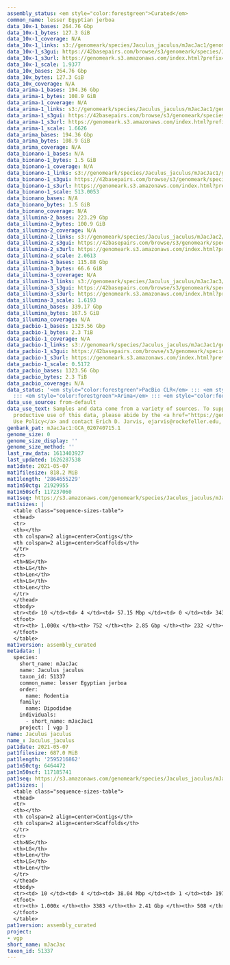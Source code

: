 ```yaml
---
assembly_status: <em style="color:forestgreen">Curated</em>
common_name: lesser Egyptian jerboa
data_10x-1_bases: 264.76 Gbp
data_10x-1_bytes: 127.3 GiB
data_10x-1_coverage: N/A
data_10x-1_links: s3://genomeark/species/Jaculus_jaculus/mJacJac1/genomic_data/10x/<br>
data_10x-1_s3gui: https://42basepairs.com/browse/s3/genomeark/species/Jaculus_jaculus/mJacJac1/genomic_data/10x/
data_10x-1_s3url: https://genomeark.s3.amazonaws.com/index.html?prefix=species/Jaculus_jaculus/mJacJac1/genomic_data/10x/
data_10x-1_scale: 1.9377
data_10x_bases: 264.76 Gbp
data_10x_bytes: 127.3 GiB
data_10x_coverage: N/A
data_arima-1_bases: 194.36 Gbp
data_arima-1_bytes: 108.9 GiB
data_arima-1_coverage: N/A
data_arima-1_links: s3://genomeark/species/Jaculus_jaculus/mJacJac1/genomic_data/arima/<br>
data_arima-1_s3gui: https://42basepairs.com/browse/s3/genomeark/species/Jaculus_jaculus/mJacJac1/genomic_data/arima/
data_arima-1_s3url: https://genomeark.s3.amazonaws.com/index.html?prefix=species/Jaculus_jaculus/mJacJac1/genomic_data/arima/
data_arima-1_scale: 1.6626
data_arima_bases: 194.36 Gbp
data_arima_bytes: 108.9 GiB
data_arima_coverage: N/A
data_bionano-1_bases: N/A
data_bionano-1_bytes: 1.5 GiB
data_bionano-1_coverage: N/A
data_bionano-1_links: s3://genomeark/species/Jaculus_jaculus/mJacJac1/genomic_data/bionano/<br>
data_bionano-1_s3gui: https://42basepairs.com/browse/s3/genomeark/species/Jaculus_jaculus/mJacJac1/genomic_data/bionano/
data_bionano-1_s3url: https://genomeark.s3.amazonaws.com/index.html?prefix=species/Jaculus_jaculus/mJacJac1/genomic_data/bionano/
data_bionano-1_scale: 513.0053
data_bionano_bases: N/A
data_bionano_bytes: 1.5 GiB
data_bionano_coverage: N/A
data_illumina-2_bases: 223.29 Gbp
data_illumina-2_bytes: 100.9 GiB
data_illumina-2_coverage: N/A
data_illumina-2_links: s3://genomeark/species/Jaculus_jaculus/mJacJac2/genomic_data/illumina/<br>
data_illumina-2_s3gui: https://42basepairs.com/browse/s3/genomeark/species/Jaculus_jaculus/mJacJac2/genomic_data/illumina/
data_illumina-2_s3url: https://genomeark.s3.amazonaws.com/index.html?prefix=species/Jaculus_jaculus/mJacJac2/genomic_data/illumina/
data_illumina-2_scale: 2.0613
data_illumina-3_bases: 115.88 Gbp
data_illumina-3_bytes: 66.6 GiB
data_illumina-3_coverage: N/A
data_illumina-3_links: s3://genomeark/species/Jaculus_jaculus/mJacJac3/genomic_data/illumina/<br>
data_illumina-3_s3gui: https://42basepairs.com/browse/s3/genomeark/species/Jaculus_jaculus/mJacJac3/genomic_data/illumina/
data_illumina-3_s3url: https://genomeark.s3.amazonaws.com/index.html?prefix=species/Jaculus_jaculus/mJacJac3/genomic_data/illumina/
data_illumina-3_scale: 1.6193
data_illumina_bases: 339.17 Gbp
data_illumina_bytes: 167.5 GiB
data_illumina_coverage: N/A
data_pacbio-1_bases: 1323.56 Gbp
data_pacbio-1_bytes: 2.3 TiB
data_pacbio-1_coverage: N/A
data_pacbio-1_links: s3://genomeark/species/Jaculus_jaculus/mJacJac1/genomic_data/pacbio/<br>
data_pacbio-1_s3gui: https://42basepairs.com/browse/s3/genomeark/species/Jaculus_jaculus/mJacJac1/genomic_data/pacbio/
data_pacbio-1_s3url: https://genomeark.s3.amazonaws.com/index.html?prefix=species/Jaculus_jaculus/mJacJac1/genomic_data/pacbio/
data_pacbio-1_scale: 0.5172
data_pacbio_bases: 1323.56 Gbp
data_pacbio_bytes: 2.3 TiB
data_pacbio_coverage: N/A
data_status: '<em style="color:forestgreen">PacBio CLR</em> ::: <em style="color:forestgreen">10x</em>
  ::: <em style="color:forestgreen">Arima</em> ::: <em style="color:forestgreen">Illumina</em>'
data_use_source: from-default
data_use_text: Samples and data come from a variety of sources. To support fair and
  productive use of this data, please abide by the <a href="https://genome10k.soe.ucsc.edu/data-use-policies/">Data
  Use Policy</a> and contact Erich D. Jarvis, ejarvis@rockefeller.edu, with any questions.
genbank_pat: mJacJac1:GCA_020740715.1
genome_size: 0
genome_size_display: ''
genome_size_method: ''
last_raw_data: 1613403927
last_updated: 1626287538
mat1date: 2021-05-07
mat1filesize: 818.2 MiB
mat1length: '2864655229'
mat1n50ctg: 21929955
mat1n50scf: 117237060
mat1seq: https://s3.amazonaws.com/genomeark/species/Jaculus_jaculus/mJacJac1/assembly_curated/mJacJac1.mat.decon.20210507.fasta.gz
mat1sizes: |
  <table class="sequence-sizes-table">
  <thead>
  <tr>
  <th></th>
  <th colspan=2 align=center>Contigs</th>
  <th colspan=2 align=center>Scaffolds</th>
  </tr>
  <tr>
  <th>NG</th>
  <th>LG</th>
  <th>Len</th>
  <th>LG</th>
  <th>Len</th>
  </tr>
  </thead>
  <tbody>
  <tr><td> 10 </td><td> 4 </td><td> 57.15 Mbp </td><td> 0 </td><td> 343.71 Mbp </td></tr><tr><td> 20 </td><td> 10 </td><td> 42.04 Mbp </td><td> 2 </td><td> 181.03 Mbp </td></tr><tr><td> 30 </td><td> 17 </td><td> 34.32 Mbp </td><td> 3 </td><td> 167.58 Mbp </td></tr><tr><td> 40 </td><td> 27 </td><td> 27.28 Mbp </td><td> 5 </td><td> 154.13 Mbp </td></tr><tr style="background-color:#cccccc;"><td> 50 </td><td> 39 </td><td style="background-color:#88ff88;"> 21.93 Mbp </td><td> 7 </td><td style="background-color:#88ff88;"> 117.24 Mbp </td></tr><tr><td> 60 </td><td> 53 </td><td> 17.33 Mbp </td><td> 10 </td><td> 103.98 Mbp </td></tr><tr><td> 70 </td><td> 73 </td><td> 11.50 Mbp </td><td> 13 </td><td> 78.20 Mbp </td></tr><tr><td> 80 </td><td> 106 </td><td> 6.69 Mbp </td><td> 17 </td><td> 72.29 Mbp </td></tr><tr><td> 90 </td><td> 165 </td><td> 3.32 Mbp </td><td> 21 </td><td> 61.29 Mbp </td></tr><tr><td> 100 </td><td> 751 </td><td> 5  bp </td><td> 231 </td><td> 724  bp </td></tr></tbody>
  <tfoot>
  <tr><th> 1.000x </th><th> 752 </th><th> 2.85 Gbp </th><th> 232 </th><th> 2.86 Gbp </th></tr>
  </tfoot>
  </table>
mat1version: assembly_curated
metadata: |
  species:
    short_name: mJacJac
    name: Jaculus jaculus
    taxon_id: 51337
    common_name: lesser Egyptian jerboa
    order:
      name: Rodentia
    family:
      name: Dipodidae
    individuals:
      - short_name: mJacJac1
    project: [ vgp ]
name: Jaculus jaculus
name_: Jaculus_jaculus
pat1date: 2021-05-07
pat1filesize: 687.0 MiB
pat1length: '2595216862'
pat1n50ctg: 6464472
pat1n50scf: 117185741
pat1seq: https://s3.amazonaws.com/genomeark/species/Jaculus_jaculus/mJacJac1/assembly_curated/mJacJac1.pat.decon.20210507.fasta.gz
pat1sizes: |
  <table class="sequence-sizes-table">
  <thead>
  <tr>
  <th></th>
  <th colspan=2 align=center>Contigs</th>
  <th colspan=2 align=center>Scaffolds</th>
  </tr>
  <tr>
  <th>NG</th>
  <th>LG</th>
  <th>Len</th>
  <th>LG</th>
  <th>Len</th>
  </tr>
  </thead>
  <tbody>
  <tr><td> 10 </td><td> 4 </td><td> 38.04 Mbp </td><td> 1 </td><td> 197.58 Mbp </td></tr><tr><td> 20 </td><td> 13 </td><td> 23.94 Mbp </td><td> 2 </td><td> 176.27 Mbp </td></tr><tr><td> 30 </td><td> 24 </td><td> 16.87 Mbp </td><td> 4 </td><td> 162.29 Mbp </td></tr><tr><td> 40 </td><td> 42 </td><td> 10.42 Mbp </td><td> 5 </td><td> 149.00 Mbp </td></tr><tr style="background-color:#cccccc;"><td> 50 </td><td> 73 </td><td style="background-color:#88ff88;"> 6.46 Mbp </td><td> 7 </td><td style="background-color:#88ff88;"> 117.19 Mbp </td></tr><tr><td> 60 </td><td> 122 </td><td> 3.69 Mbp </td><td> 10 </td><td> 94.10 Mbp </td></tr><tr><td> 70 </td><td> 224 </td><td> 1.44 Mbp </td><td> 13 </td><td> 68.97 Mbp </td></tr><tr><td> 80 </td><td> 536 </td><td> 0.51 Mbp </td><td> 17 </td><td> 53.65 Mbp </td></tr><tr><td> 90 </td><td> 1236 </td><td> 248.12 Kbp </td><td> 24 </td><td> 35.02 Mbp </td></tr><tr><td> 100 </td><td> 3382 </td><td> 1  bp </td><td> 507 </td><td> 2.00 Kbp </td></tr></tbody>
  <tfoot>
  <tr><th> 1.000x </th><th> 3383 </th><th> 2.41 Gbp </th><th> 508 </th><th> 2.60 Gbp </th></tr>
  </tfoot>
  </table>
pat1version: assembly_curated
project:
- vgp
short_name: mJacJac
taxon_id: 51337
---
```

